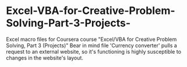 # Excel-VBA-for-Creative-Problem-Solving-Part-3-Projects-
Excel macro files for Coursera course "Excel/VBA for Creative Problem Solving, Part 3 (Projects)"
Bear in mind file 'Currency converter' pulls a request to an external website, so it's functioning is highly susceptible to changes in the website's layout.
